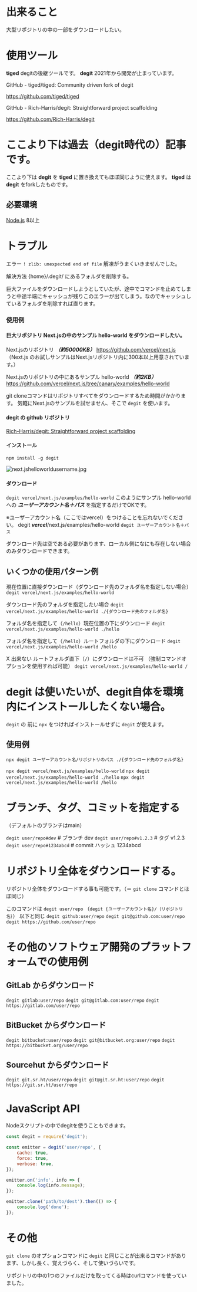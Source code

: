 <!--
title:   tiged、degitとは （GitHubリポジトリの中の一部だけを簡単にダウンロードするツール）
tags:    tiged,Git,GitHub,GitLab,degit
id:      418eec4422fd06690924
private: false
-->
# 出来ること
大型リポジトリの中の一部をダウンロードしたい。

# 使用ツール
**tiged** degitの後継ツールです。
**degit** 2021年から開発が止まっています。

GitHub - tiged/tiged: Community driven fork of degit

https://github.com/tiged/tiged

GitHub - Rich-Harris/degit: Straightforward project scaffolding

https://github.com/Rich-Harris/degit

# ここより下は過去（degit時代の）記事です。
ここより下は **degit** を **tiged** に置き換えてもほぼ同じように使えます。
**tiged** は **degit** をforkしたものです。

## 必要環境
[Node.js](https://nodejs.org/ja/) 8以上


# トラブル
エラー
`! zlib: unexpected end of file`
解凍がうまくいきませんでした。

解決方法
{home}/.degit/ にあるフォルダを削除する。

巨大ファイルをダウンロードしようとしていたが、途中でコマンドを止めてしまうと中途半端にキャッシュが残りこのエラーが出てしまう。なのでキャッシュしているフォルダを削除すれば直ります。



### 使用例
#### 巨大リポジトリ Next.jsの中のサンプル hello-world をダウンロードしたい。

Next.jsのリポジトリ ***（約50000KB）***
https://github.com/vercel/next.js
（Next.js のお試しサンプルはNext.jsリポジトリ内に300本以上用意されています。）

Next.jsのリポジトリの中にあるサンプル hello-world ***（約2KB）***
https://github.com/vercel/next.js/tree/canary/examples/hello-world

git cloneコマンドはリポジトリすべてをダウンロードするため時間がかかります。
気軽にNext.jsのサンプルを試せません、そこで `degit` を使います。

#### degit の github リポジトリ
[Rich-Harris/degit: Straightforward project scaffolding](https://github.com/Rich-Harris/degit)

#### インストール
`npm install -g degit`

![next.jshelloworldusername.jpg](https://qiita-image-store.s3.ap-northeast-1.amazonaws.com/0/44761/28be04a0-e376-2a7c-454b-e5d30c3b5fed.jpeg)


#### ダウンロード
`degit vercel/next.js/examples/hello-world`
このようにサンプル hello-world への ***ユーザーアカウント名＋パス*** を指定するだけでOKです。

※ユーザーアカウント名（ここではvercel）をつけることを忘れないでください。
degit ***vercel***/next.js/examples/hello-world
`degit ユーザーアカウント名＋パス`

ダウンロード先は空である必要があります、ローカル側になにも存在しない場合のみダウンロードできます。

## いくつかの使用パターン例
現在位置に直接ダウンロード（ダウンロード先のフォルダ名を指定しない場合）
`degit vercel/next.js/examples/hello-world`

ダウンロード先のフォルダを指定したい場合
`degit vercel/next.js/examples/hello-world ./{ダウンロード先のフォルダ名}`

フォルダ名を指定して（`/hello`）現在位置の下にダウンロード
`degit vercel/next.js/examples/hello-world ./hello`

フォルダ名を指定して（`/hello`）ルートフォルダの下にダウンロード
`degit vercel/next.js/examples/hello-world /hello`

X 出来ない ルートフォルダ直下（`/`）にダウンロードは不可 （強制コマンドオプションを使用すれば可能）
`degit vercel/next.js/examples/hello-world /`

# degit は使いたいが、degit自体を環境内にインストールしたくない場合。

`degit` の 前に `npx` をつければインストールせずに `degit` が使えます。

## 使用例
`npx degit ユーザーアカウント名/リポジトリのパス ./{ダウンロード先のフォルダ名}`

`npx degit vercel/next.js/examples/hello-world`
`npx degit vercel/next.js/examples/hello-world ./hello`
`npx degit vercel/next.js/examples/hello-world /hello`

# ブランチ、タグ、コミットを指定する
（デフォルトのブランチはmain）

`degit user/repo#dev`       # ブランチ dev
`degit user/repo#v1.2.3`    # タグ v1.2.3
`degit user/repo#1234abcd`  # commit ハッシュ 1234abcd

# リポジトリ全体をダウンロードする。
リポジトリ全体をダウンロードする事も可能です。（＝ `git clone` コマンドとほぼ同じ）

このコマンドは
`degit user/repo`
（`degit {ユーザーアカウント名}/｛リポジトリ名｝`）
以下と同じ
`degit github:user/repo`
`degit git@github.com:user/repo`
`degit https://github.com/user/repo`

# その他のソフトウェア開発のプラットフォームでの使用例

## GitLab からダウンロード
`degit gitlab:user/repo`
`degit git@gitlab.com:user/repo`
`degit https://gitlab.com/user/repo`

## BitBucket からダウンロード
`degit bitbucket:user/repo`
`degit git@bitbucket.org:user/repo`
`degit https://bitbucket.org/user/repo`

## Sourcehut からダウンロード
`degit git.sr.ht/user/repo`
`degit git@git.sr.ht:user/repo`
`degit https://git.sr.ht/user/repo`

# JavaScript API

Nodeスクリプトの中でdegitを使うこともできます。

```sampleAPI.js
const degit = require('degit');

const emitter = degit('user/repo', {
	cache: true,
	force: true,
	verbose: true,
});

emitter.on('info', info => {
	console.log(info.message);
});

emitter.clone('path/to/dest').then(() => {
	console.log('done');
});

```

# その他
`git clone` のオプションコマンドに `degit` と同じことが出来るコマンドがあります、しかし長く、覚えづらく、そして使いづらいです。

リポジトリの中の1つのファイルだけを取ってくる時はcurlコマンドを使っていました。
